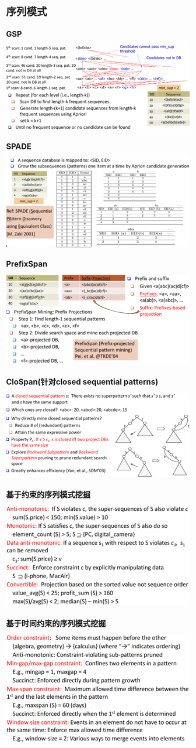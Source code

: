 # 序列模式

## GSP

![](../../../.gitbook/assets/timline-jie-tu-20181011153007.png)

## SPADE

![](../../../.gitbook/assets/timline-jie-tu-20181011153047.png)

## PrefixSpan

![](../../../.gitbook/assets/timline-jie-tu-20181011153149.png)

## CloSpan\(针对closed sequential patterns\)

![](../../../.gitbook/assets/timline-jie-tu-20181011153355.png)

## 基于约束的序列模式挖掘

![](../../../.gitbook/assets/timline-jie-tu-20181011153714.png)

## 基于时间约束的序列模式挖掘

![](../../../.gitbook/assets/timline-jie-tu-20181011153812.png)

## 

